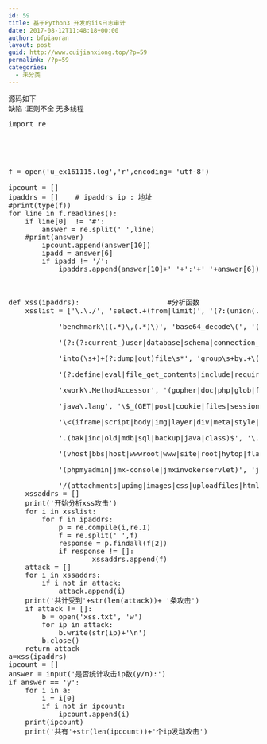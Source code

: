```yaml
---
id: 59
title: 基于Python3 开发的iis日志审计
date: 2017-08-12T11:48:18+00:00
author: bfpiaoran
layout: post
guid: http://www.cuijianxiong.top/?p=59
permalink: /?p=59
categories:
  - 未分类
---
```

源码如下  
缺陷 :正则不全 无多线程

<pre line="1">import re
 
 
 
 
 
f = open('u_ex161115.log','r',encoding= 'utf-8')
 
ipcount = []
ipaddrs = []    # ipaddrs ip : 地址
#print(type(f))
for line in f.readlines():
    if line[0]  != '#':
        answer = re.split(' ',line)
    #print(answer)
        ipcount.append(answer[10])
        ipadd = answer[6]
        if ipadd != '/':
            ipaddrs.append(answer[10]+' '+':'+' '+answer[6])
 
 
 
def xss(ipaddrs):                     #分析函数
    xsslist = ['\.\./', 'select.+(from|limit)', '(?:(union(.*?)select))', 'having|rongjitest', 'sleep\((\s*)(\d*)(\s*)\)',
 
            'benchmark\((.*)\,(.*)\)', 'base64_decode\(', '(?:from\W+information_schema\W)',
 
            '(?:(?:current_)user|database|schema|connection_id)\s*\(', '(?:etc\/\W*passwd)',
 
            'into(\s+)+(?:dump|out)file\s*', 'group\s+by.+\(', 'xwork.MethodAccessor',
 
            '(?:define|eval|file_get_contents|include|require|require_once|shell_exec|phpinfo|system|passthru|preg_\w+|execute|echo|print|print_r|var_dump|(fp)open|alert|showmodaldialog)\(',
 
            'xwork\.MethodAccessor', '(gopher|doc|php|glob|file|phar|zlib|ftp|ldap|dict|ogg|data)\:\/',
 
            'java\.lang', '\$_(GET|post|cookie|files|session|env|phplib|GLOBALS|SERVER)\[',
 
            '\&lt;(iframe|script|body|img|layer|div|meta|style|base|object|input)', '(onmouseover|onerror|onload)\=',
 
            '.(bak|inc|old|mdb|sql|backup|java|class)$', '\.(svn|htaccess|bash_history)',
 
            '(vhost|bbs|host|wwwroot|www|site|root|hytop|flashfxp).*\.rar',
 
            '(phpmyadmin|jmx-console|jmxinvokerservlet)', 'java\.lang',
 
            '/(attachments|upimg|images|css|uploadfiles|html|uploads|templets|static|template|data|inc|forumdata|upload|includes|cache|avatar)/(\\w+).(php|jsp)']
    xssaddrs = []
    print('开始分析xss攻击')
    for i in xsslist:
        for f in ipaddrs:
            p = re.compile(i,re.I)
            f = re.split(' ',f)
            response = p.findall(f[2])
            if response != []:
                    xssaddrs.append(f)
    attack = []
    for i in xssaddrs:
        if i not in attack:
            attack.append(i)
    print('共计受到'+str(len(attack))+ '条攻击')
    if attack != []:
        b = open('xss.txt', 'w')
        for ip in attack:
            b.write(str(ip)+'\n')
        b.close()
    return attack
a=xss(ipaddrs)
ipcount = []
answer = input('是否统计攻击ip数(y/n):')
if answer == 'y':
    for i in a:
        i = i[0]
        if i not in ipcount:
            ipcount.append(i)
    print(ipcount)
    print('共有'+str(len(ipcount))+'个ip发动攻击')
</pre>